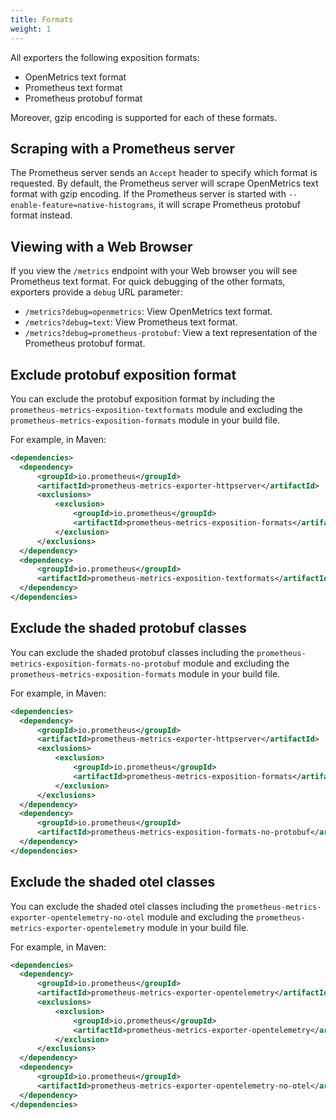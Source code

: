```yaml
---
title: Formats
weight: 1
---
```


All exporters the following exposition formats:

- OpenMetrics text format
- Prometheus text format
- Prometheus protobuf format

Moreover, gzip encoding is supported for each of these formats.

## Scraping with a Prometheus server

The Prometheus server sends an `Accept` header to specify which format is requested. By default, the
Prometheus server will scrape OpenMetrics text format with gzip encoding. If the Prometheus server
is started with `--enable-feature=native-histograms`, it will scrape Prometheus protobuf format
instead.

## Viewing with a Web Browser

If you view the `/metrics` endpoint with your Web browser you will see Prometheus text format. For
quick debugging of the other formats, exporters provide a `debug` URL parameter:

- `/metrics?debug=openmetrics`: View OpenMetrics text format.
- `/metrics?debug=text`: View Prometheus text format.
 - `/metrics?debug=prometheus-protobuf`: View a text representation of the Prometheus protobuf
  format.

## Exclude protobuf exposition format

You can exclude the protobuf exposition format by including the
`prometheus-metrics-exposition-textformats` module and excluding the
`prometheus-metrics-exposition-formats` module in your build file.

For example, in Maven:

```xml
<dependencies>
  <dependency>
      <groupId>io.prometheus</groupId>
      <artifactId>prometheus-metrics-exporter-httpserver</artifactId>
      <exclusions>
          <exclusion>
              <groupId>io.prometheus</groupId>
              <artifactId>prometheus-metrics-exposition-formats</artifactId>
          </exclusion>
      </exclusions>
  </dependency>
  <dependency>
      <groupId>io.prometheus</groupId>
      <artifactId>prometheus-metrics-exposition-textformats</artifactId>
  </dependency>
</dependencies>
```

## Exclude the shaded protobuf classes

You can exclude the shaded protobuf classes including the
`prometheus-metrics-exposition-formats-no-protobuf` module and excluding the
`prometheus-metrics-exposition-formats` module in your build file.

For example, in Maven:

```xml
<dependencies>
  <dependency>
      <groupId>io.prometheus</groupId>
      <artifactId>prometheus-metrics-exporter-httpserver</artifactId>
      <exclusions>
          <exclusion>
              <groupId>io.prometheus</groupId>
              <artifactId>prometheus-metrics-exposition-formats</artifactId>
          </exclusion>
      </exclusions>
  </dependency>
  <dependency>
      <groupId>io.prometheus</groupId>
      <artifactId>prometheus-metrics-exposition-formats-no-protobuf</artifactId>
  </dependency>
</dependencies>
```

## Exclude the shaded otel classes

You can exclude the shaded otel classes including the
`prometheus-metrics-exporter-opentelemetry-no-otel` module and excluding the
`prometheus-metrics-exporter-opentelemetry` module in your build file.

For example, in Maven:

```xml
<dependencies>
  <dependency>
      <groupId>io.prometheus</groupId>
      <artifactId>prometheus-metrics-exporter-opentelemetry</artifactId>
      <exclusions>
          <exclusion>
              <groupId>io.prometheus</groupId>
              <artifactId>prometheus-metrics-exporter-opentelemetry</artifactId>
          </exclusion>
      </exclusions>
  </dependency>
  <dependency>
      <groupId>io.prometheus</groupId>
      <artifactId>prometheus-metrics-exporter-opentelemetry-no-otel</artifactId>
  </dependency>
</dependencies>
```
